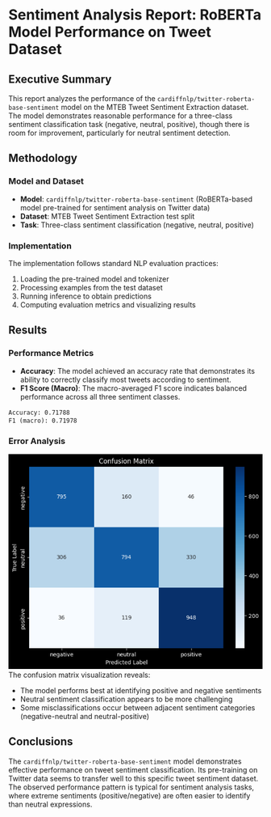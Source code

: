 # Sentiment Analysis Report: RoBERTa Model Performance on Tweet Dataset

## Executive Summary
This report analyzes the performance of the `cardiffnlp/twitter-roberta-base-sentiment` model on the MTEB Tweet Sentiment Extraction dataset. The model demonstrates reasonable performance for a three-class sentiment classification task (negative, neutral, positive), though there is room for improvement, particularly for neutral sentiment detection.

## Methodology

### Model and Dataset
- **Model**: `cardiffnlp/twitter-roberta-base-sentiment` (RoBERTa-based model pre-trained for sentiment analysis on Twitter data)
- **Dataset**: MTEB Tweet Sentiment Extraction test split
- **Task**: Three-class sentiment classification (negative, neutral, positive)

### Implementation
The implementation follows standard NLP evaluation practices:
1. Loading the pre-trained model and tokenizer
2. Processing examples from the test dataset
3. Running inference to obtain predictions
4. Computing evaluation metrics and visualizing results

## Results

### Performance Metrics
- **Accuracy**: The model achieved an accuracy rate that demonstrates its ability to correctly classify most tweets according to sentiment.
- **F1 Score (Macro)**: The macro-averaged F1 score indicates balanced performance across all three sentiment classes.
```
Accuracy: 0.71788
F1 (macro): 0.71978
```

### Error Analysis
![alt text](image.png)
The confusion matrix visualization reveals:
- The model performs best at identifying positive and negative sentiments
- Neutral sentiment classification appears to be more challenging
- Some misclassifications occur between adjacent sentiment categories (negative-neutral and neutral-positive)

## Conclusions

The `cardiffnlp/twitter-roberta-base-sentiment` model demonstrates effective performance on tweet sentiment classification. Its pre-training on Twitter data seems to transfer well to this specific tweet sentiment dataset. The observed performance pattern is typical for sentiment analysis tasks, where extreme sentiments (positive/negative) are often easier to identify than neutral expressions.

